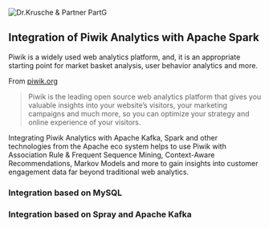 ![Dr.Krusche & Partner PartG](https://raw.github.com/skrusche63/spark-elastic/master/images/dr-kruscheundpartner.png)

## Integration of Piwik Analytics with Apache Spark 

Piwik is a widely used web analytics platform, and, it is an appropriate starting point for market basket analysis, user behavior analytics and more.

From [piwik.org](http://piwik.org/)
> Piwik is the leading open source web analytics platform that gives you valuable insights into your website’s visitors, your marketing campaigns and much more, so you can optimize your strategy and online experience of your visitors.

Integrating Piwik Analytics with Apache Kafka, Spark and other technologies from the Apache eco system helps to use Piwik with Association Rule & Frequent Sequence Mining, Context-Aware Recommendations, Markov Models and more to gain insights into customer engagement data far beyond traditional web analytics.

### Integration based on MySQL

### Integration based on Spray and Apache Kafka

